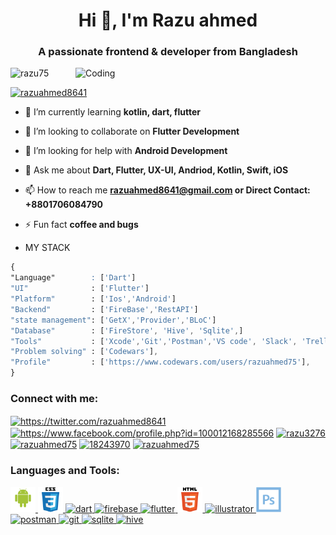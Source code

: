 
<h1 align="center">Hi 👋, I'm Razu ahmed</h1>
<h3 align="center">A passionate frontend & developer from Bangladesh</h3>
<img align='right' alt='Coding' width='400' src='https://cdn.dribbble.com/users/1162077/screenshots/3848914/programmer.gif'>
<p align="left"> <img src="https://komarev.com/ghpvc/?username=razu75&label=Profile%20views&color=0e75b6&style=flat" alt="razu75" /> </p>
<p align="left"> <a href="https://twitter.com/razuahmed8641" target="blank"><img src="https://img.shields.io/twitter/follow/razuahmed8641?logo=twitter&style=for-the-badge" alt="razuahmed8641" /></a> </p>

- 🌱 I’m currently learning **kotlin, dart, flutter**

- 👯 I’m looking to collaborate on **Flutter Development**

- 🤝 I’m looking for help with **Android Development**

- 💬 Ask me about **Dart, Flutter, UX-UI, Andriod, Kotlin, Swift, iOS**

- 📫 How to reach me **razuahmed8641@gmail.com or Direct Contact: +8801706084790**

- ⚡ Fun fact **coffee and bugs**
- MY STACK
```css
{
"Language"        : ['Dart']
"UI"              : ['Flutter']
"Platform"        : ['Ios','Android']
"Backend"         : ['FireBase','RestAPI']
"state management": ['GetX','Provider','BLoC']
"Database"        : ['FireStore', 'Hive', 'Sqlite',]
"Tools"           : ['Xcode','Git','Postman','VS code', 'Slack', 'Trello', 'Android Studio', 'Adobe XD', 'Figma', 'Dart Dev Tool']
"Problem solving" : ['Codewars'],
"Profile"         : ['https://www.codewars.com/users/razuahmed75'],
}
```


<h3 align="left">Connect with me:</h3>
<p align="left">
<a href="https://twitter.com/razuahmed8641" target="blank"><img align="center" src="https://raw.githubusercontent.com/rahuldkjain/github-profile-readme-generator/master/src/images/icons/Social/twitter.svg" alt="https://twitter.com/razuahmed8641" height="30" width="40" /></a>
<a href="https://www.facebook.com/profile.php?id=100012168285566" target="blank"><img align="center" src="https://raw.githubusercontent.com/rahuldkjain/github-profile-readme-generator/master/src/images/icons/Social/facebook.svg" alt="https://www.facebook.com/profile.php?id=100012168285566" height="30" width="40" /></a>
  <a href="https://instagram.com/razu3276" target="blank"><img align="center" src="https://raw.githubusercontent.com/rahuldkjain/github-profile-readme-generator/master/src/images/icons/Social/instagram.svg" alt="razu3276" height="30" width="40" /></a>
  <a href="https://linkedin.com/in/razuahmed75" target="blank"><img align="center" src="https://raw.githubusercontent.com/rahuldkjain/github-profile-readme-generator/master/src/images/icons/Social/linked-in-alt.svg" alt="razuahmed75" height="30" width="40" /></a>
  <a href="https://stackoverflow.com/users/18243970" target="blank"><img align="center" src="https://raw.githubusercontent.com/rahuldkjain/github-profile-readme-generator/master/src/images/icons/Social/stack-overflow.svg" alt="18243970" height="30" width="40" /></a>
<a href="https://dribbble.com/razuahmed75" target="blank"><img align="center" src="https://raw.githubusercontent.com/rahuldkjain/github-profile-readme-generator/master/src/images/icons/Social/dribbble.svg" alt="razuahmed75" height="30" width="40" /></a>

</p>

<h3 align="left">Languages and Tools:</h3>
<p align="left"> <a href="https://developer.android.com" target="_blank" rel="noreferrer"> <img src="https://raw.githubusercontent.com/devicons/devicon/master/icons/android/android-original-wordmark.svg" alt="android" width="40" height="40"/> </a> <a href="https://www.w3schools.com/css/" target="_blank" rel="noreferrer"> <img src="https://raw.githubusercontent.com/devicons/devicon/master/icons/css3/css3-original-wordmark.svg" alt="css3" width="40" height="40"/> </a> <a href="https://dart.dev" target="_blank" rel="noreferrer"> <img src="https://www.vectorlogo.zone/logos/dartlang/dartlang-icon.svg" alt="dart" width="40" height="40"/> </a> <a href="https://firebase.google.com/" target="_blank" rel="noreferrer"> <img src="https://www.vectorlogo.zone/logos/firebase/firebase-icon.svg" alt="firebase" width="40" height="40"/> </a> <a href="https://flutter.dev" target="_blank" rel="noreferrer"> <img src="https://www.vectorlogo.zone/logos/flutterio/flutterio-icon.svg" alt="flutter" width="40" height="40"/> </a> <a href="https://www.w3.org/html/" target="_blank" rel="noreferrer"> <img src="https://raw.githubusercontent.com/devicons/devicon/master/icons/html5/html5-original-wordmark.svg" alt="html5" width="40" height="40"/> </a> <a href="https://www.adobe.com/in/products/illustrator.html" target="_blank" rel="noreferrer"> <img src="https://www.vectorlogo.zone/logos/adobe_illustrator/adobe_illustrator-icon.svg" alt="illustrator" width="40" height="40"/> </a> <a href="https://www.photoshop.com/en" target="_blank" rel="noreferrer"> <img src="https://raw.githubusercontent.com/devicons/devicon/master/icons/photoshop/photoshop-line.svg" alt="photoshop" width="40" height="40"/> </a> <a href="https://postman.com" target="_blank" rel="noreferrer"> <img src="https://www.vectorlogo.zone/logos/getpostman/getpostman-icon.svg" alt="postman" width="40" height="40"/> </a><a href="https://git-scm.com/" target="_blank" rel="noreferrer"> <img src="https://www.vectorlogo.zone/logos/git-scm/git-scm-icon.svg" alt="git" width="40" height="40"/>
  <a href="https://www.sqlite.org/" target="_blank" rel="noreferrer"> <img src="https://www.vectorlogo.zone/logos/sqlite/sqlite-icon.svg" alt="sqlite" width="40" height="40"/> </a>
  <a href="https://hive.apache.org/" target="_blank" rel="noreferrer"> <img src="https://www.vectorlogo.zone/logos/apache_hive/apache_hive-icon.svg" alt="hive" width="40" height="40"/> </a>
</p>


